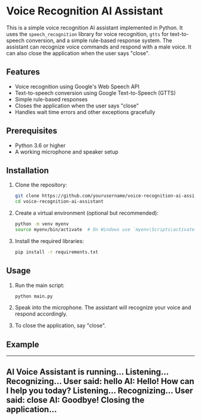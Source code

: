 # Voice Recognition AI Assistant

This is a simple voice recognition AI assistant implemented in Python. It uses the `speech_recognition` library for voice recognition, `gtts` for text-to-speech conversion, and a simple rule-based response system. The assistant can recognize voice commands and respond with a male voice. It can also close the application when the user says "close".

## Features

- Voice recognition using Google's Web Speech API
- Text-to-speech conversion using Google Text-to-Speech (GTTS)
- Simple rule-based responses
- Closes the application when the user says "close"
- Handles wait time errors and other exceptions gracefully

## Prerequisites

- Python 3.6 or higher
- A working microphone and speaker setup

## Installation

1. Clone the repository:
    ```bash
    git clone https://github.com/yourusername/voice-recognition-ai-assistant.git
    cd voice-recognition-ai-assistant
    ```

2. Create a virtual environment (optional but recommended):
    ```bash
    python -m venv myenv
    source myenv/bin/activate  # On Windows use `myenv\Scripts\activate`
    ```

3. Install the required libraries:
    ```bash
    pip install -r requirements.txt
    ```

## Usage

1. Run the main script:
    ```bash
    python main.py
    ```

2. Speak into the microphone. The assistant will recognize your voice and respond accordingly.

3. To close the application, say "close".

## Example

------------------------------------------------
AI Voice Assistant is running...
Listening...
Recognizing...
User said: hello
AI: Hello! How can I help you today?
Listening...
Recognizing...
User said: close
AI: Goodbye!
Closing the application...
------------------------------------------------

